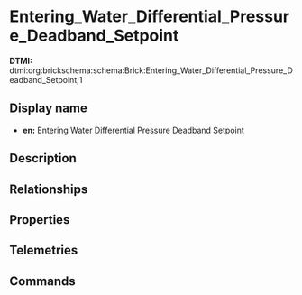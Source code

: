 # Entering_Water_Differential_Pressure_Deadband_Setpoint
**DTMI:** dtmi:org:brickschema:schema:Brick:Entering_Water_Differential_Pressure_Deadband_Setpoint;1
## Display name
- **en:** Entering Water Differential Pressure Deadband Setpoint
## Description
## Relationships
## Properties
## Telemetries
## Commands
